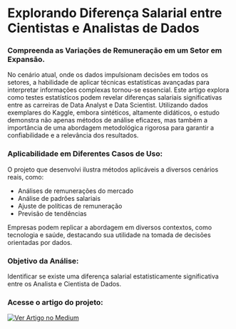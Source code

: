 # Explorando Diferença Salarial entre Cientistas e Analistas de Dados
### Compreenda as Variações de Remuneração em um Setor em Expansão.

No cenário atual, onde os dados impulsionam decisões em todos os setores, a habilidade de aplicar técnicas estatísticas avançadas para interpretar informações complexas tornou-se essencial. Este artigo explora como testes estatísticos podem revelar diferenças salariais significativas entre as carreiras de Data Analyst e Data Scientist. Utilizando dados exemplares do Kaggle, embora sintéticos, altamente didáticos, o estudo demonstra não apenas métodos de análise eficazes, mas também a importância de uma abordagem metodológica rigorosa para garantir a confiabilidade e a relevância dos resultados.

### Aplicabilidade em Diferentes Casos de Uso:
O projeto que desenvolvi ilustra métodos aplicáveis a diversos cenários reais, como:

- Análises de remunerações do mercado
- Análise de padrões salariais
- Ajuste de políticas de remuneração
- Previsão de tendências

Empresas podem replicar a abordagem em diversos contextos, como tecnologia e saúde, destacando sua utilidade na tomada de decisões orientadas por dados.

### Objetivo da Análise:
Identificar se existe uma diferença salarial estatisticamente significativa entre os Analista e Cientista de Dados.

### Acesse o artigo do projeto:
[![Ver Artigo no Medium](https://img.shields.io/badge/Ver_Artigo_no_Medium-03A57B?style=flat-square&logo=Medium&logoColor=white)](https://medium.com/@pedroalves112020/explorando-diferen%C3%A7a-salarial-entre-cientistas-e-analistas-de-dados-0ff0a0cd1e2c)
